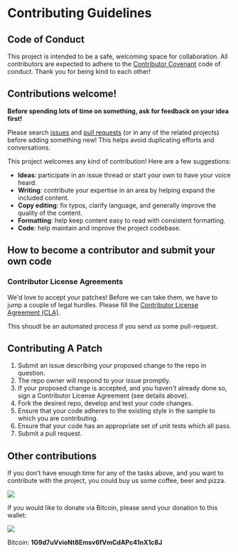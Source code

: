 # Contributing Guidelines

## Code of Conduct

This project is intended to be a safe, welcoming space for collaboration. All contributors are expected to adhere to the [Contributor Covenant](http://contributor-covenant.org) code of conduct. Thank you for being kind to each other!

## Contributions welcome!

**Before spending lots of time on something, ask for feedback on your idea first!**

Please search [issues](https://github.com/conejoninja/home_food/issues) and [pull requests](https://github.com/conejoninja/home_food/pulls) (or in any of the related projects) before adding something new! This helps avoid duplicating efforts and conversations.

This project welcomes any kind of contribution! Here are a few suggestions:

- **Ideas**: participate in an issue thread or start your own to have your voice heard.
- **Writing**: contribute your expertise in an area by helping expand the included content.
- **Copy editing**: fix typos, clarify language, and generally improve the quality of the content.
- **Formatting**: help keep content easy to read with consistent formatting.
- **Code**: help maintain and improve the project codebase.



## How to become a contributor and submit your own code

### Contributor License Agreements

We'd love to accept your patches! Before we can take them, we
have to jump a couple of legal hurdles. Please fill the [Contributor License Agreement
(CLA)](https://gist.github.com/conejoninja/4cfea5c8a437a1f1cf65b66a857c7b74).

This shoudl be an automated process if you send us some pull-request.

## Contributing A Patch

1. Submit an issue describing your proposed change to the repo in question.
1. The repo owner will respond to your issue promptly.
1. If your proposed change is accepted, and you haven't already done so, sign a
   Contributor License Agreement (see details above).
1. Fork the desired repo, develop and test your code changes.
1. Ensure that your code adheres to the existing style in the sample to which
   you are contributing. 
1. Ensure that your code has an appropriate set of unit tests which all pass.
1. Submit a pull request.


## Other contributions

If you don't have enough time for any of the tasks above, and you want to contribute with the project, you could buy us some coffee, beer and pizza.


![](https://conejoninja.github.io/home/images/ribbon.png)

If you would like to donate via Bitcoin, please send your donation to this wallet:

   ![](https://conejoninja.github.io/home/images/qr.png)

Bitcoin: **1G9d7uVvioNt8Emsv6fVmCdAPc41nX1c8J**
